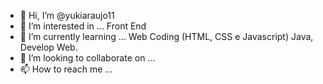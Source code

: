 - 👋 Hi, I’m @yukiaraujo11
- 👀 I’m interested in ... Front End
- 🌱 I’m currently learning ... Web Coding (HTML, CSS e Javascript) Java, Develop Web.
- 💞️ I’m looking to collaborate on ...
- 📫 How to reach me ...

<!---
yukiaraujo11/yukiaraujo11 is a ✨ special ✨ repository because its `README.md` (this file) appears on your GitHub profile.
You can click the Preview link to take a look at your changes.
--->
